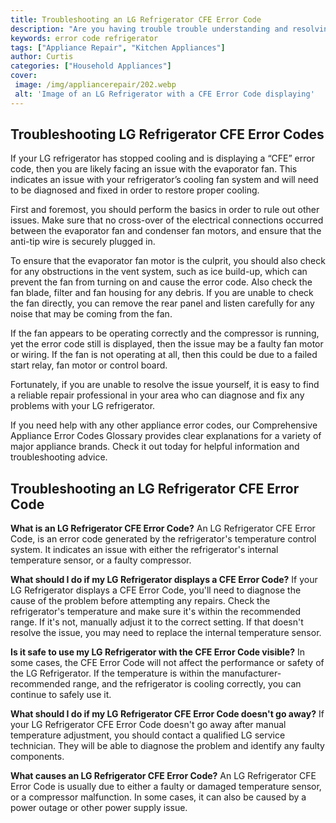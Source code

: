 ```yaml
---
title: Troubleshooting an LG Refrigerator CFE Error Code
description: "Are you having trouble trouble understanding and resolving the CFE Error Code on your LG Refrigerator This blog post will help you diagnose the issue and provide you with the steps to resolve it quickly and easily"
keywords: error code refrigerator
tags: ["Appliance Repair", "Kitchen Appliances"]
author: Curtis
categories: ["Household Appliances"]
cover: 
 image: /img/appliancerepair/202.webp
 alt: 'Image of an LG Refrigerator with a CFE Error Code displaying'
---
```

## Troubleshooting LG Refrigerator CFE Error Codes

If your LG refrigerator has stopped cooling and is displaying a “CFE” error code, then you are likely facing an issue with the evaporator fan. This indicates an issue with your refrigerator’s cooling fan system and will need to be diagnosed and fixed in order to restore proper cooling.

First and foremost, you should perform the basics in order to rule out other issues. Make sure that no cross-over of the electrical connections occurred between the evaporator fan and condenser fan motors, and ensure that the anti-tip wire is securely plugged in.

To ensure that the evaporator fan motor is the culprit, you should also check for any obstructions in the vent system, such as ice build-up, which can prevent the fan from turning on and cause the error code. Also check the fan blade, filter and fan housing for any debris. If you are unable to check the fan directly, you can remove the rear panel and listen carefully for any noise that may be coming from the fan.

If the fan appears to be operating correctly and the compressor is running, yet the error code still is displayed, then the issue may be a faulty fan motor or wiring. If the fan is not operating at all, then this could be due to a failed start relay, fan motor or control board.

Fortunately, if you are unable to resolve the issue yourself, it is easy to find a reliable repair professional in your area who can diagnose and fix any problems with your LG refrigerator.

If you need help with any other appliance error codes, our Comprehensive Appliance Error Codes Glossary provides clear explanations for a variety of major appliance brands. Check it out today for helpful information and troubleshooting advice.
## Troubleshooting an LG Refrigerator CFE Error Code

**What is an LG Refrigerator CFE Error Code?**
An LG Refrigerator CFE Error Code, is an error code generated by the refrigerator's temperature control system. It indicates an issue with either the refrigerator's internal temperature sensor, or a faulty compressor. 

**What should I do if my LG Refrigerator displays a CFE Error Code?**
If your LG Refrigerator displays a CFE Error Code, you'll need to diagnose the cause of the problem before attempting any repairs. Check the refrigerator's temperature and make sure it's within the recommended range. If it's not, manually adjust it to the correct setting. If that doesn't resolve the issue, you may need to replace the internal temperature sensor.

**Is it safe to use my LG Refrigerator with the CFE Error Code visible?**
In some cases, the CFE Error Code will not affect the performance or safety of the LG Refrigerator. If the temperature is within the manufacturer-recommended range, and the refrigerator is cooling correctly, you can continue to safely use it.

**What should I do if my LG Refrigerator CFE Error Code doesn't go away?**
If your LG Refrigerator CFE Error Code doesn't go away after manual temperature adjustment, you should contact a qualified LG service technician. They will be able to diagnose the problem and identify any faulty components.

**What causes an LG Refrigerator CFE Error Code?**
An LG Refrigerator CFE Error Code is usually due to either a faulty or damaged temperature sensor, or a compressor malfunction. In some cases, it can also be caused by a power outage or other power supply issue.
